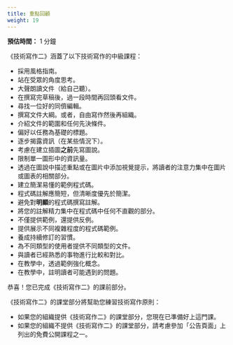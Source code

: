 ```yaml
---
title: 重點回顧
weight: 19
---
```


**預估時間：** 1 分鐘

《技術寫作二》涵蓋了以下技術寫作的中級課程：

* 採用風格指南。
* 站在受眾的角度思考。
* 大聲朗讀文件（給自己聽）。
* 在撰寫完草稿後，過一段時間再回頭看文件。
* 尋找一位好的同儕編輯。
* 撰寫文件大綱。或者，自由寫作然後再組織。
* 介紹文件的範圍和任何先決條件。
* 偏好以任務為基礎的標題。
* 逐步揭露資訊（在某些情況下）。
* 考慮在建立插圖**之前**先寫圖說。
* 限制單一圖形中的資訊量。
* 透過在圖說中描述重點或在圖片中添加視覺提示，將讀者的注意力集中在圖片或圖表的相關部分。
* 建立簡潔易懂的範例程式碼。
* 程式碼註解應簡短，但清晰度優先於簡潔。
* 避免對**明顯**的程式碼撰寫註解。
* 將您的註解精力集中在程式碼中任何不直觀的部分。
* 不僅提供範例，還提供反例。
* 提供展示不同複雜程度的程式碼範例。
* 養成持續修訂的習慣。
* 為不同類型的使用者提供不同類型的文件。
* 與讀者已經熟悉的事物進行比較和對比。
* 在教學中，透過範例強化概念。
* 在教學中，註明讀者可能遇到的問題。

恭喜！您已完成《技術寫作二》的課前部分。

《技術寫作二》的課堂部分將幫助您練習技術寫作原則：

* 如果您的組織提供《技術寫作二》的課堂部分，您現在已準備好上這門課。
* 如果您的組織不提供《技術寫作二》的課堂部分，請考慮參加「公告頁面」上列出的免費公開課程之一。
